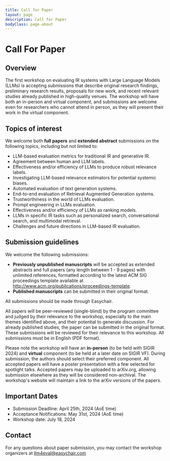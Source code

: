```yaml
---
title: Call for Paper
layout: page
description: Call for Paper
bodyClass: page-about
---
```


# Call For Paper

## Overview
The first workshop on evaluating IR systems with Large Language Models (LLMs) is accepting submissions that describe original research findings, preliminary research results, proposals for new work, and recent relevant studies already published in high-quality venues. The workshop will have both an in-person and virtual component, and submissions are welcome even for researchers who cannot attend in person, as they will present their work in the virtual component.

## Topics of interest
We welcome both __full papers__ and __extended abstract__ submissions on the following topics, including but not limited to:

- LLM-based evaluation metrics for traditional IR and generative IR.
- Agreement between human and LLM labels.
- Effectiveness and/or efficiency of LLMs to produce robust relevance labels.
- Investigating LLM-based relevance estimators for potential systemic biases.
- Automated evaluation of text generation systems.
- End-to-end evaluation of Retrieval Augmented Generation systems.
- Trustworthiness in the world of LLMs evaluation.
- Prompt engineering in LLMs evaluation.
- Effectiveness and/or efficiency of LLMs as ranking models.
- LLMs in specific IR tasks such as personalized search, conversational search, and multimodal retrieval.
- Challenges and future directions in LLM-based IR evaluation.

## Submission guidelines
We welcome the following submissions:

- __Previously unpublished manuscripts__ will be accepted as extended abstracts and full papers (any length between 1 - 9 pages) with unlimited references, formatted according to the latest ACM SIG proceedings template available at http://www.acm.org/publications/proceedings-template. 
- __Published manuscripts__ can be submitted in their original format.

All submissions should be made through Easychair.

All papers will be peer-reviewed (single-blind) by the program committee and judged by their relevance to the workshop, especially to the main themes identified above, and their potential to generate discussion. For already published studies, the paper can be submitted in the original format. These submissions will be reviewed for their relevance to this workshop. All submissions must be in English (PDF format).

Please note the workshop will have an __in-person__ (to be held with SIGIR 2024) and __virtual__ component (to be held at a later date on SIGIR VF). During submission, the authors should select their preferred component. All accepted papers will have a poster presentation with a few selected for spotlight talks. Accepted papers may be uploaded to arXiv.org, allowing submission elsewhere as they will be considered non-archival. The workshop's website will maintain a link to the arXiv versions of the papers.

## Important Dates
- Submission Deadline: April 25th, 2024 (AoE time)
- Acceptance Notifications: May 31st, 2024 (AoE time)
- Workshop date: July 18, 2024

## Contact
For any questions about paper submission, you may contact the workshop organizers at <a hre="mailto:llm4eval@easychair.com">llm4eval@easychair.com</a>